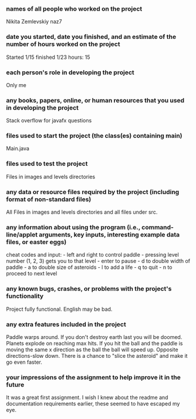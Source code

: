 ### names of all people who worked on the project
Nikita Zemlevskiy naz7

### date you started, date you finished, and an estimate of the number of hours worked on the project
Started 1/15 finished 1/23 hours: 15

### each person's role in developing the project
Only me

### any books, papers, online, or human resources that you used in developing the project
Stack overflow for javafx questions

### files used to start the project (the class(es) containing main)
Main.java
 
### files used to test the project
Files in images and levels directories

### any data or resource files required by the project (including format of non-standard files)
All Files in images and levels directories and all files under src.

### any information about using the program (i.e., command-line/applet arguments, key inputs, interesting example data files, or easter eggs)
cheat codes and input: 
	- left and right to control paddle
	- pressing level number (1, 2, 3) gets you to that level
	- enter to pause
	- d to double width of paddle
	- a to double size of asteroids
	- l to add a life
	- q to quit
	- n to proceed to next level 

### any known bugs, crashes, or problems with the project's functionality
Project fully functional. English may be bad.

### any extra features included in the project
Paddle warps around. If you don't destroy earth last you will be doomed. Planets explode on reaching max hits. If you hit the ball and the paddle is moving the same x direction as the ball the ball will speed up. Opposite directions-slow down. There is a chance to "slice the asteroid" and make it go even faster.

### your impressions of the assignment to help improve it in the future
It was a great first assignment. I wish I knew about the readme and documentation requirements earlier, these seemed to have escaped my eye.